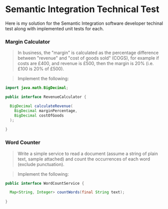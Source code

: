 # Semantic Integration Technical Test

Here is my solution for the Semantic Integration software developer techinal test along with implemented unit tests for each.

### Margin Calculator

> In business, the "margin" is calculated as the percentage difference between "revenue" and "cost of goods sold" (COGS), for example if costs are £400, and revenue is £500, then the margin is 20% (i.e. £100 is 20% of £500). 

> Implement the following:
```java
import java.math.BigDecimal;

public interface RevenueCalculator {

  BigDecimal calculateRevenue(
    BigDecimal marginPercentage,
    BigDecimal costOfGoods
  );
  
}
```

### Word Counter

> Write a simple service to read a document (assume a string of plain text, sample attached) and count the occurrences of each word (exclude punctuation).

> Implement the following:
```java
public interface WordCountService {

  Map<String, Integer> countWords(final String text);
  
}
```
